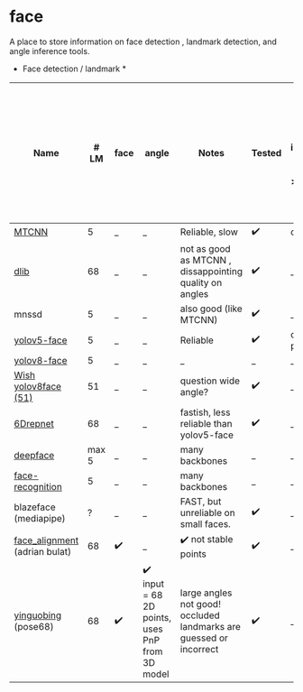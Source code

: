# face

A place to store information on face detection , landmark detection, and angle inference tools. 

* Face detection / landmark * 

|    Name       |# LM |face |angle        | Notes |     Tested |   [ FSA-Net](https://github.com/omasaht/headpose-fsanet-pytorch) - input = image+bbox. problems with angles > 30degrees |     [6Drepnet](https://github.com/thohemp/6DRepNet) input = 68 points - not better than fsanet, but that could be due to upstream landmarks detection  |  [yinguobing](https://github.com/yinguobing/head-pose-estimation) input = 68 points |
| ------------- | ------------- |---- |---- | ------------- | ------------- |  ------------- |  ------------- | ------------- |
|  [MTCNN](https://pypi.org/project/mtcnn/)        | 5  | _   |_   |Reliable, slow  | :heavy_check_mark:   | compatible  | _   |   _   | 
|  [dlib](https://pypi.org/project/dlib/)         | 68  |_   |_   | not as good as MTCNN , dissappointing quality on angles | :heavy_check_mark:  | _   | compatible   |    _   | 
| mnssd         | 5 |_   |_   | also good (like MTCNN)  | :heavy_check_mark:  | _   | _   |  _   | 
| [yolov5-face](https://github.com/deepcam-cn/yolov5-face)   | 5  |_   |_   | Reliable  |:heavy_check_mark:  |  current best practice  | _   |  _   | 
| [yolov8-face](https://github.com/derronqi/yolov8-face)   | 5  |_   |_   | _  | _   | _   | _   |   _   | 
| [Wish yolov8face (51)](https://github.com/wish44165/Optimizing-Facial-Landmark-Estimation-for-Embedded-Systems)  | 51  |_   |_   | question wide angle?  |:heavy_check_mark:  | _   | _   |   _   | 
|  [6Drepnet](https://github.com/thohemp/6DRepNet)     | 68 | _   |_   |fastish, less reliable than yolov5-face  |:heavy_check_mark:   | _   | _   |    _   | 
| [deepface](https://pypi.org/project/deepface/#:~:text=Deepface%20is%20a%20hybrid%20face,configuration%20uses%20VGG%2DFace%20model.)  | max 5  |_   |_   |  many backbones | _  | _   | _   |    _   | 
| [face-recognition](https://pypi.org/project/face-recognition/)  | 5  |_   |_   |   many backbones   | _   | _   | _   |    _   | 
| blazeface (mediapipe)  | ?  |_   |_   | FAST, but unreliable on small faces.   | :heavy_check_mark:  | _   | _   |    _   | 
| [face_alignment](https://github.com/1adrianb/face-alignment) (adrian bulat) | 68  | :heavy_check_mark:   | _   | :heavy_check_mark:  not stable points   | :heavy_check_mark:  | _   | compatible  |    :heavy_check_mark:    | 
| [yinguobing](https://github.com/yinguobing/head-pose-estimation) (pose68) | 68  | :heavy_check_mark:   | :heavy_check_mark: input = 68 2D points, uses PnP from 3D model    |large angles not good! occluded landmarks are guessed or incorrect  | :heavy_check_mark:  | _   | not tested, due to bad 68 point accuracy  | :heavy_check_mark:   | 

